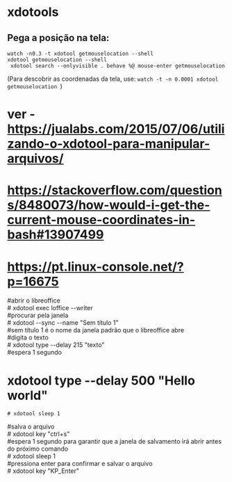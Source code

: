 # xdotools

## Pega a posição na tela:
	watch -n0.3 -t xdotool getmouselocation --shell
	xdotool getmouselocation --shell
	 xdotool search --onlyvisible . behave %@ mouse-enter getmouselocation


(Para descobrir as coordenadas da tela, use: `watch -t -n 0.0001 xdotool getmouselocation `)

# ver - https://jualabs.com/2015/07/06/utilizando-o-xdotool-para-manipular-arquivos/
# https://stackoverflow.com/questions/8480073/how-would-i-get-the-current-mouse-coordinates-in-bash#13907499
# https://pt.linux-console.net/?p=16675

 #abrir o libreoffice  
	 # xdotool exec loffice --writer  
 #procurar pela janela  
	# xdotool --sync --name "Sem título 1"   
 #sem título 1 é o nome da janela padrão que o libreoffice abre  
 #digita o texto  
	# xdotool type --delay 215 "texto"  
 #espera 1 segundo  
 # xdotool type --delay 500 "Hello world"
	# xdotool sleep 1  
 #salva o arquivo  
	# xdotool key "ctrl+s"  
 #espera 1 segundo para garantir que a janela de salvamento irá abrir antes do próximo comando  
	#  xdotool sleep 1  
 #pressiona enter para confirmar e salvar o arquivo  
	# xdotool key "KP_Enter"
